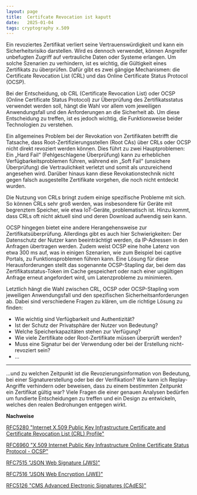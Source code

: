 ```yaml
---
layout: page
title:  Certifcate Revocation ist kaputt
date:   2025-01-04
tags: cryptography x.509
---
```


Ein revoziertes Zertifikat verliert seine Vertrauenswürdigkeit und kann ein Sicherheitsrisiko darstellen. Wird es 
dennoch verwendet, können Angreifer unbefugten Zugriff auf vertrauliche Daten oder Systeme erlangen. Um solche Szenarien
zu verhindern, ist es wichtig, die Gültigkeit eines Zertifikats zu überprüfen. Dafür gibt es zwei gängige Mechanismen: 
die Certificate Revocation List (CRL) und das Online Certificate Status Protocol (OCSP).


Bei der Entscheidung, ob CRL (Certificate Revocation List) oder OCSP (Online Certificate Status Protocol) zur 
Überprüfung des Zertifikatsstatus verwendet werden soll, hängt die Wahl vor allem vom jeweiligen Anwendungsfall und den 
Anforderungen an die Sicherheit ab. Um diese Entscheidung zu treffen, ist es jedoch wichtig, die Funktionsweise beider
Technologien zu verstehen.

Ein allgemeines Problem bei der Revokation von Zertifikaten betrifft die Tatsache, dass Root-Zertifizierungsstellen 
(Root CAs) über CRLs oder OCSP nicht direkt revoziert werden können. Dies führt zu zwei Hauptproblemen: Ein „Hard Fail“
(Fehlgeschlagene Überprüfung) kann zu erheblichen Verfügbarkeitsproblemen führen, während ein „Soft Fail“ 
(unsichere Überprüfung) die Vertraulichkeit verletzt und somit als unzureichend angesehen wird. Darüber hinaus kann 
diese Revokationstechnik nicht gegen falsch ausgestellte Zertifikate vorgehen, die noch nicht entdeckt wurden.

Die Nutzung von CRLs bringt zudem einige spezifische Probleme mit sich. So können CRLs sehr groß werden, was 
insbesondere für Geräte mit begrenztem Speicher, wie etwa IoT-Geräte, problematisch ist. Hinzu kommt, dass CRLs oft 
nicht aktuell sind und deren Download aufwendig sein kann. 

OCSP hingegen bietet eine andere Herangehensweise zur Zertifikatsüberprüfung. Allerdings gibt es auch hier 
Schwierigkeiten: Der Datenschutz der Nutzer kann beeinträchtigt werden, da IP-Adressen in den Anfragen übertragen 
werden. Zudem weist OCSP eine hohe Latenz von etwa 300 ms auf, was in einigen Szenarien, wie zum Beispiel bei captive 
Portals, zu Funktionsproblemen führen kann. Eine Lösung für diese Herausforderungen stellt das sogenannte OCSP-Stapling 
dar, bei dem das Zertifikatsstatus-Token im Cache gespeichert oder nach einer ungültigen Anfrage erneut angefordert wird, 
um Latenzprobleme zu minimieren.

Letztlich hängt die Wahl zwischen CRL, OCSP oder OCSP-Stapling vom jeweiligen Anwendungsfall und den spezifischen 
Sicherheitsanforderungen ab. Dabei sind verschiedene Fragen zu klären, um die richtige Lösung zu finden: 
* Wie wichtig sind Verfügbarkeit und Authentizität? 
* Ist der Schutz der Privatsphäre der Nutzer von Bedeutung? 
* Welche Speicherkapazitäten stehen zur Verfügung? 
* Wie viele Zertifikate oder Root-Zertifikate müssen überprüft werden? 
* Muss eine Signatur bei der Verwendung oder bei der Erstellung nicht-revoziert sein?
* ...

---

...und zu welchen Zeitpunkt ist die Revozierungsinformation von Bedeutung, bei einer Signaturerstellung oder bei der 
Verifikation? Wie kann ich Replay-Angriffe verhindern oder beweisen, dass zu einem bestimmten Zeitpunkt ein Zertifikat
gültig war? Viele Fragen die einer genauen Analysen bedürfen um fundierte Entscheidungen zu treffen und ein Design
zu entwickeln, welches den realen Bedrohungen entgegen wirkt.


**Nachweise**

[RFC5280 "Internet X.509 Public Key Infrastructure Certificate
and Certificate Revocation List (CRL) Profile"](https://datatracker.ietf.org/doc/html/rfc5280)

[RFC6960 "X.509 Internet Public Key Infrastructure Online Certificate Status Protocol - OCSP"](https://datatracker.ietf.org/doc/html/rfc6960)

[RFC7515 "JSON Web Signature (JWS)"](https://datatracker.ietf.org/doc/html/rfc7515)

[RFC7516 "JSON Web Encryption (JWE)"](https://datatracker.ietf.org/doc/html/rfc7516)

[RFC5126 "CMS Advanced Electronic Signatures (CAdES)"](https://datatracker.ietf.org/doc/html/rfc5126)

